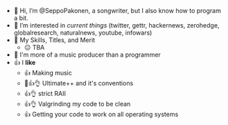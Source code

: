 - 👋 Hi, I’m @SeppoPakonen, a songwriter, but I also know how to program a bit.
- 👀 I’m interested in *current things* (twitter, gettr, hackernews, zerohedge, globalresearch, naturalnews, youtube, infowars)
- 🎺 My Skills, Titles, and Merit
  - 😑 TBA
- 🎼 I'm more of a music producer than a programmer 
- 👍 I **like** 
  - 👍 Making music 
  - 👀👍👌 Ultimate++ and it's conventions
  - 👍👌 strict RAII
  - 👍👌 Valgrinding my code to be clean
  - 👍 Getting your code to work on all operating systems
